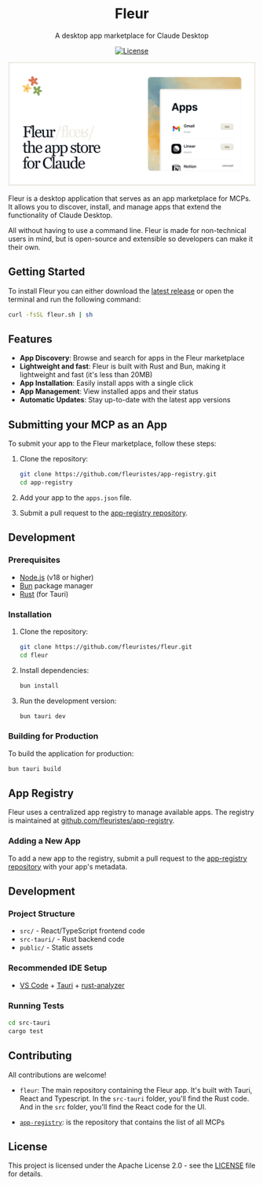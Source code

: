 <div align="center">
  <h1>Fleur</h1>
  <p>A desktop app marketplace for Claude Desktop</p>
</div>

<div align="center">

[![License](https://img.shields.io/github/license/fleuristes/fleur?style=flat)](https://github.com/fleuristes/fleur/blob/main/LICENSE)

</div>


![Fleur Logo](public/hero-asset.png)

Fleur is a desktop application that serves as an app marketplace for MCPs. It allows you to discover, install, and manage apps that extend the functionality of Claude Desktop.

All without having to use a command line. Fleur is made for non-technical users in mind, but is open-source and extensible so developers can make it their own.

## Getting Started

To install Fleur you can either download the [latest release](ttps://github.com/fleuristes/fleur/releases/latest/download/Fleur.dmg) or open the terminal and run the following command:

```bash
curl -fsSL fleur.sh | sh
```

## Features

- **App Discovery**: Browse and search for apps in the Fleur marketplace
- **Lightweight and fast**: Fleur is built with Rust and Bun, making it lightweight and fast (it's less than 20MB)
- **App Installation**: Easily install apps with a single click
- **App Management**: View installed apps and their status
- **Automatic Updates**: Stay up-to-date with the latest app versions


## Submitting your MCP as an App

To submit your app to the Fleur marketplace, follow these steps:

1. Clone the repository:
   ```bash
   git clone https://github.com/fleuristes/app-registry.git
   cd app-registry
   ```

2. Add your app to the `apps.json` file.

3. Submit a pull request to the [app-registry repository](https://github.com/fleuristes/app-registry).


## Development

### Prerequisites

- [Node.js](https://nodejs.org/) (v18 or higher)
- [Bun](https://bun.sh/) package manager
- [Rust](https://www.rust-lang.org/tools/install) (for Tauri)

### Installation

1. Clone the repository:
   ```bash
   git clone https://github.com/fleuristes/fleur.git
   cd fleur
   ```

2. Install dependencies:
   ```bash
   bun install
   ```

3. Run the development version:
   ```bash
   bun tauri dev
   ```

### Building for Production

To build the application for production:

```bash
bun tauri build
```

## App Registry

Fleur uses a centralized app registry to manage available apps. The registry is maintained at [github.com/fleuristes/app-registry](https://github.com/fleuristes/app-registry).

### Adding a New App

To add a new app to the registry, submit a pull request to the [app-registry repository](https://github.com/fleuristes/app-registry) with your app's metadata.

## Development

### Project Structure

- `src/` - React/TypeScript frontend code
- `src-tauri/` - Rust backend code
- `public/` - Static assets

### Recommended IDE Setup

- [VS Code](https://code.visualstudio.com/) + [Tauri](https://marketplace.visualstudio.com/items?itemName=tauri-apps.tauri-vscode) + [rust-analyzer](https://marketplace.visualstudio.com/items?itemName=rust-lang.rust-analyzer)

### Running Tests

```bash
cd src-tauri
cargo test
```

## Contributing

All contributions are welcome!

- `fleur`: The main repository containing the Fleur app. It's built with Tauri, React and Typescript. In the `src-tauri` folder, you'll find the Rust code. And in the `src` folder, you'll find the React code for the UI.

- [`app-registry`](https://github.com/fleuristes/app-registry): is the repository that contains the list of all MCPs

## License

This project is licensed under the Apache License 2.0 - see the [LICENSE](LICENSE) file for details.
